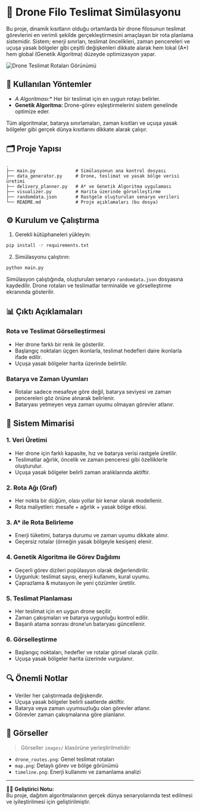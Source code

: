 # 🚁 Drone Filo Teslimat Simülasyonu

Bu proje, dinamik kısıtların olduğu ortamlarda bir drone filosunun teslimat görevlerini en verimli şekilde gerçekleştirmesini amaçlayan bir rota planlama sistemidir. Sistem; enerji sınırları, teslimat öncelikleri, zaman pencereleri ve uçuşa yasak bölgeler gibi çeşitli değişkenleri dikkate alarak hem lokal (A*) hem global (Genetik Algoritma) düzeyde optimizasyon yapar.

![Drone Teslimat Rotaları Görünümü](images/drone_routes.png)

## 🧠 Kullanılan Yöntemler

- **A* Algoritması:** Her bir teslimat için en uygun rotayı belirler.
- **Genetik Algoritma:** Drone-görev eşleştirmelerini sistem genelinde optimize eder.

Tüm algoritmalar, batarya sınırlamaları, zaman kısıtları ve uçuşa yasak bölgeler gibi gerçek dünya kısıtlarını dikkate alarak çalışır.

## 🗂️ Proje Yapısı

```
.
├── main.py               # Simülasyonun ana kontrol dosyası
├── data_generator.py     # Drone, teslimat ve yasak bölge verisi üretimi
├── delivery_planner.py   # A* ve Genetik Algoritma uygulaması
├── visualizer.py         # Harita üzerinde görselleştirme
├── randomdata.json       # Rastgele oluşturulan senaryo verileri
└── README.md             # Proje açıklamaları (bu dosya)
```

## ⚙️ Kurulum ve Çalıştırma

1. Gerekli kütüphaneleri yükleyin:
```bash
pip install -r requirements.txt
```

2. Simülasyonu çalıştırın:
```bash
python main.py
```

Simülasyon çalıştığında, oluşturulan senaryo `randomdata.json` dosyasına kaydedilir. Drone rotaları ve teslimatlar terminalde ve görselleştirme ekranında gösterilir.

## 📊 Çıktı Açıklamaları

### Rota ve Teslimat Görselleştirmesi
- Her drone farklı bir renk ile gösterilir.
- Başlangıç noktaları üçgen ikonlarla, teslimat hedefleri daire ikonlarla ifade edilir.
- Uçuşa yasak bölgeler harita üzerinde belirtilir.

### Batarya ve Zaman Uyumları
- Rotalar sadece mesafeye göre değil, batarya seviyesi ve zaman pencereleri göz önüne alınarak belirlenir.
- Bataryası yetmeyen veya zaman uyumu olmayan görevler atlanır.

## 🔧 Sistem Mimarisi

### 1. Veri Üretimi
- Her drone için farklı kapasite, hız ve batarya verisi rastgele üretilir.
- Teslimatlar ağırlık, öncelik ve zaman penceresi gibi özelliklerle oluşturulur.
- Uçuşa yasak bölgeler belirli zaman aralıklarında aktiftir.

### 2. Rota Ağı (Graf)
- Her nokta bir düğüm, olası yollar bir kenar olarak modellenir.
- Rota maliyetleri: mesafe + ağırlık + yasak bölge etkisi.

### 3. A* ile Rota Belirleme
- Enerji tüketimi, batarya durumu ve zaman uyumu dikkate alınır.
- Geçersiz rotalar (örneğin yasak bölgeyle kesişen) elenir.

### 4. Genetik Algoritma ile Görev Dağılımı
- Geçerli görev dizileri popülasyon olarak değerlendirilir.
- Uygunluk: teslimat sayısı, enerji kullanımı, kural uyumu.
- Çaprazlama & mutasyon ile yeni çözümler üretilir.

### 5. Teslimat Planlaması
- Her teslimat için en uygun drone seçilir.
- Zaman çakışmaları ve batarya uygunluğu kontrol edilir.
- Başarılı atama sonrası drone’un bataryası güncellenir.

### 6. Görselleştirme
- Başlangıç noktaları, hedefler ve rotalar görsel olarak çizilir.
- Uçuşa yasak bölgeler harita üzerinde vurgulanır.

## 🔍 Önemli Notlar

- Veriler her çalıştırmada değişkendir.
- Uçuşa yasak bölgeler belirli saatlerde aktiftir.
- Batarya veya zaman uyumsuzluğu olan görevler atlanır.
- Görevler zaman çakışmalarına göre planlanır.

## 📁 Görseller

> Görseller `images/` klasörüne yerleştirilmelidir:

- `drone_routes.png`: Genel teslimat rotaları
- `map.png`: Detaylı görev ve bölge görünümü
- `timeline.png`: Enerji kullanımı ve zamanlama analizi

---

👨‍💻 **Geliştirici Notu:**  
Bu proje, dağıtım algoritmalarının gerçek dünya senaryolarında test edilmesi ve iyileştirilmesi için geliştirilmiştir.

